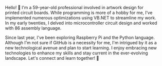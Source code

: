 Hello! 👋 I'm a 59-year-old professional involved in artwork design for printed circuit boards.
While programming is more of a hobby for me, I've implemented numerous optimizations using VB.NET to streamline my work. 
In my early twenties, I delved into microcontroller circuit design and worked with 86 assembly language.

Since last year, I've been exploring Raspberry Pi and the Python language. 
Although I'm not sure if GitHub is a necessity for me, I'm intrigued by it as a new technological avenue and plan to start learning. 
I enjoy embracing new technologies to enhance my skills and stay current in the ever-evolving landscape. 
Let's connect and learn together! 🚀
